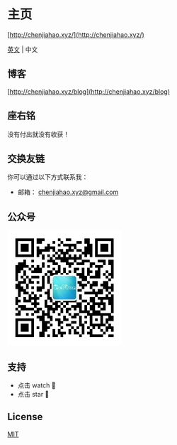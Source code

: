 # 主页

[http://chenjiahao.xyz/](http://chenjiahao.xyz/)

[英文](README.md) | 中文

## 博客

[http://chenjiahao.xyz/blog](http://chenjiahao.xyz/blog)

## 座右铭

没有付出就没有收获！

## 交换友链

你可以通过以下方式联系我：

- 邮箱： chenjiahao.xyz@gmail.com

## 公众号

![微信公众号 - 前端成长记](official-account.jpg)

## 支持

- 点击 watch :eyes:
- 点击 star :star2:

## License

[MIT](LICENSE)
